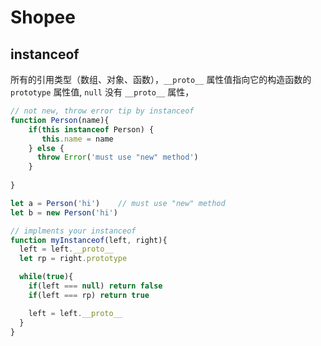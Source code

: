 # Shopee

## instanceof
所有的引用类型（数组、对象、函数），`__proto__` 属性值指向它的构造函数的 `prototype` 属性值, `null` 没有 `__proto__` 属性，
```ts
// not new, throw error tip by instanceof
function Person(name){
    if(this instanceof Person) {
       this.name = name
    } else {
      throw Error('must use "new" method')
    }
   
}

let a = Person('hi')    // must use "new" method
let b = new Person('hi')

// implments your instanceof
function myInstanceof(left, right){
  left = left.__proto__
  let rp = right.prototype

  while(true){
    if(left === null) return false
    if(left === rp) return true

    left = left.__proto__
  }
}

```
